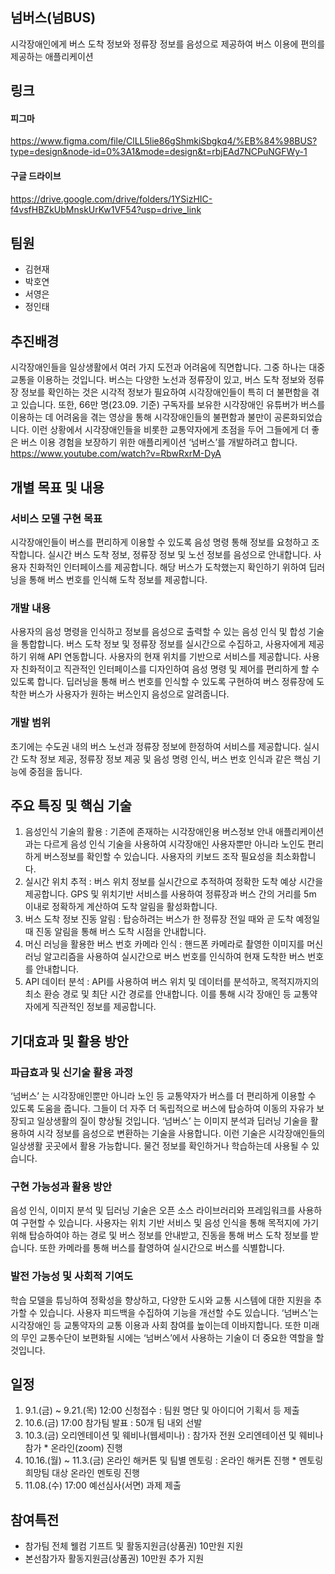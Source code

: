 ## 넘버스(넘BUS)
시각장애인에게 버스 도착 정보와 정류장 정보를 음성으로 제공하여 
버스 이용에 편의를 제공하는 애플리케이션

## 링크
#### 피그마
https://www.figma.com/file/ClLL5lie86gShmkiSbgkq4/%EB%84%98BUS?type=design&node-id=0%3A1&mode=design&t=rbjEAd7NCPuNGFWy-1
#### 구글 드라이브
https://drive.google.com/drive/folders/1YSizHIC-f4vsfHBZkUbMnskUrKw1VF54?usp=drive_link

## 팀원
- 김현재
- 박호연
- 서영은
- 정인태

## 추진배경
 시각장애인들을 일상생활에서 여러 가지 도전과 어려움에 직면합니다. 그중 하나는 대중교통을 이용하는 것입니다. 버스는 다양한 노선과 정류장이 있고, 버스 도착 정보와 정류장 정보를 확인하는 것은 시각적 정보가 필요하여 시각장애인들이 특히 더 불편함을 겪고 있습니다. 또한, 66만 명(23.09. 기준) 구독자를 보유한 시각장애인 유튜버가 버스를 이용하는 데 어려움을 겪는 영상을 통해 시각장애인들의 불편함과 불만이 공론화되었습니다. 이런 상황에서 시각장애인들을 비롯한 교통약자에게 초점을 두어 그들에게 더 좋은 버스 이용 경험을 보장하기 위한 애플리케이션 ‘넘버스’를 개발하려고 합니다.
https://www.youtube.com/watch?v=RbwRxrM-DyA

## 개별 목표 및 내용
### 서비스 모델 구현 목표
시각장애인들이 버스를 편리하게 이용할 수 있도록 음성 명령 통해 정보를 요청하고 조작합니다. 실시간 버스 도착 정보, 정류장 정보 및 노선 정보를 음성으로 안내합니다. 사용자 친화적인 인터페이스를 제공합니다. 해당 버스가 도착했는지 확인하기 위하여 딥러닝을 통해 버스 번호를 인식해 도착 정보를 제공합니다.
### 개발 내용
사용자의 음성 명령을 인식하고 정보를 음성으로 출력할 수 있는 음성 인식 및 합성 기술을 통합합니다. 버스 도착 정보 및 정류장 정보를 실시간으로 수집하고, 사용자에게 제공하기 위해 API 연동합니다. 사용자의 현재 위치를 기반으로 서비스를 제공합니다. 사용자 친화적이고 직관적인 인터페이스를 디자인하여 음성 명령 및 제어를 편리하게 할 수 있도록 합니다. 딥러닝을 통해 버스 번호를 인식할 수 있도록 구현하여 버스 정류장에 도착한 버스가 사용자가 원하는 버스인지 음성으로 알려줍니다.
### 개발 범위
초기에는 수도권 내의 버스 노선과 정류장 정보에 한정하여 서비스를 제공합니다. 실시간 도착 정보 제공, 정류장 정보 제공 및 음성 명령 인식, 버스 번호 인식과 같은 핵심 기능에 중점을 둡니다.

## 주요 특징 및 핵심 기술
1) 음성인식 기술의 활용 : 기존에 존재하는 시각장애인용 버스정보 안내 애플리케이션과는 다르게 음성 인식 기술을 사용하여 시각장애인 사용자뿐만 아니라 노인도 편리하게 버스정보를 확인할 수 있습니다. 사용자의 키보드 조작 필요성을 최소화합니다.
2) 실시간 위치 추적 : 버스 위치 정보를 실시간으로 추적하여 정확한 도착 예상 시간을 제공합니다. GPS 및 위치기반 서비스를 사용하여 정류장과 버스 간의 거리를 5m 이내로 정확하게 계산하여 도착 알림을 활성화합니다.
3) 버스 도착 정보 진동 알림 : 탑승하려는 버스가 한 정류장 전일 때와 곧 도착 예정일 때 진동 알림을 통해 버스 도착 시점을 안내합니다.
4) 머신 러닝을 활용한 버스 번호 카메라 인식 : 핸드폰 카메라로 촬영한 이미지를 머신 러닝 알고리즘을 사용하여 실시간으로 버스 번호를 인식하여 현재 도착한 버스 번호를 안내합니다.
5) API 데이터 분석 : API를 사용하여 버스 위치 및 데이터를 분석하고, 목적지까지의 최소 환승 경로 및 최단 시간 경로를 안내합니다. 이를 통해 시각 장애인 등 교통약자에게 직관적인 정보를 제공합니다. 

## 기대효과 및 활용 방안
### 파급효과 및 신기술 활용 과정
‘넘버스’ 는 시각장애인뿐만 아니라 노인 등 교통약자가 버스를 더 편리하게 이용할 수 있도록 도움을 줍니다. 그들이 더 자주 더 독립적으로 버스에 탑승하여 이동의 자유가 보장되고 일상생활의 질이 향상될 것입니다. ‘넘버스’ 는 이미지 분석과 딥러닝 기술을 활용하여 시각 정보를 음성으로 변환하는 기술을 사용합니다. 이런 기술은 시각장애인들의 일상생활 곳곳에서 활용 가능합니다. 물건 정보를 확인하거나 학습하는데 사용될 수 있습니다.
### 구현 가능성과 활용 방안
음성 인식, 이미지 분석 및 딥러닝 기술은 오픈 소스 라이브러리와 프레임워크를 사용하여 구현할 수 있습니다. 사용자는 위치 기반 서비스 및 음성 인식을 통해 목적지에 가기 위해 탑승하여야 하는 경로 및 버스 정보를 안내받고, 진동을 통해 버스 도착 정보를 받습니다. 또한 카메라를 통해 버스를 촬영하여 실시간으로 버스를 식별합니다.
### 발전 가능성 및 사회적 기여도
학습 모델을 튜닝하여 정확성을 향상하고, 다양한 도시와 교통 시스템에 대한 지원을 추가할 수 있습니다. 사용자 피드백을 수집하여 기능을 개선할 수도 있습니다. ‘넘버스’는 시각장애인 등 교통약자의 교통 이용과 사회 참여를 높이는데 이바지합니다. 또한 미래의 무인 교통수단이 보편화될 시에는 ‘넘버스’에서 사용하는 기술이 더 중요한 역할을 할 것입니다.


## 일정
<ol>
<li>
9.1.(금) ~ 9.21.(목) 12:00
신청접수 : 팀원 명단 및 아이디어 기획서 등 제출
</li>
<li>
10.6.(금) 17:00
참가팀 발표 : 50개 팀 내외 선발
</li>
<li>
10.3.(금)
오리엔테이션 및 웨비나(웹세미나) : 참가자 전원 오리엔테이션 및 웨비나 참가 * 온라인(zoom) 진행
</li>
<li>
10.16.(월) ~ 11.3.(금)
온라인 해커톤 및 팀별 멘토링 : 온라인 해커톤 진행 * 멘토링 희망팀 대상 온라인 멘토링 진행
</li>
<li>
11.08.(수) 17:00
예선심사(서면) 과제 제출
</li>
</ol>

## 참여특전
- 참가팀 전체 웰컴 기프트 및 활동지원금(상품권) 10만원 지원
- 본선참가자 활동지원금(상품권) 10만원 추가 지원






 




